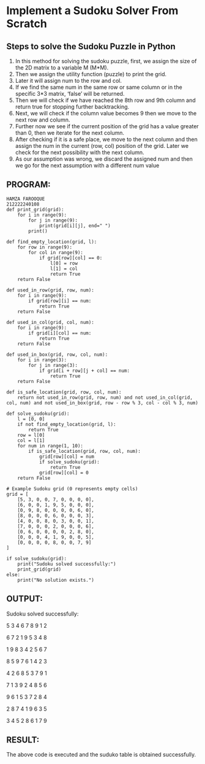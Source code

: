 # Implement a Sudoku Solver From Scratch
## Steps to solve the Sudoku Puzzle in Python
<ol>
  <li>In this method for solving the sudoku puzzle, first, we assign the size of the 2D matrix to a variable M (M*M).</li>
 <li>Then we assign the utility function (puzzle) to print the grid.</li>
<li>Later it will assign num to the row and col.</li>
<li>If we find the same num in the same row or same column or in the specific 3*3 matrix, ‘false’ will be returned.</li>
<li>Then we will check if we have reached the 8th row and 9th column and return true for stopping further backtracking.</li>
<li>Next, we will check if the column value becomes 9 then we move to the next row and column.</li>
<li>Further now we see if the current position of the grid has a value greater than 0, then we iterate for the next column.</li>
<li>After checking if it is a safe place, we move to the next column and then assign the num in the current (row, col) position of the grid. Later we check for the next possibility with the next column.</li>
<li>As our assumption was wrong, we discard the assigned num and then we go for the next assumption with a different num value</li>
</ol>

## PROGRAM:
```
HAMZA FAROOQUE
212222240108
def print_grid(grid):
    for i in range(9):
        for j in range(9):
            print(grid[i][j], end=" ")
        print()

def find_empty_location(grid, l):
    for row in range(9):
        for col in range(9):
            if grid[row][col] == 0:
                l[0] = row
                l[1] = col
                return True
    return False

def used_in_row(grid, row, num):
    for i in range(9):
        if grid[row][i] == num:
            return True
    return False

def used_in_col(grid, col, num):
    for i in range(9):
        if grid[i][col] == num:
            return True
    return False

def used_in_box(grid, row, col, num):
    for i in range(3):
        for j in range(3):
            if grid[i + row][j + col] == num:
                return True
    return False

def is_safe_location(grid, row, col, num):
    return not used_in_row(grid, row, num) and not used_in_col(grid, col, num) and not used_in_box(grid, row - row % 3, col - col % 3, num)

def solve_sudoku(grid):
    l = [0, 0]
    if not find_empty_location(grid, l):
        return True
    row = l[0]
    col = l[1]
    for num in range(1, 10):
        if is_safe_location(grid, row, col, num):
            grid[row][col] = num
            if solve_sudoku(grid):
                return True
            grid[row][col] = 0
    return False

# Example Sudoku grid (0 represents empty cells)
grid = [
    [5, 3, 0, 0, 7, 0, 0, 0, 0],
    [6, 0, 0, 1, 9, 5, 0, 0, 0],
    [0, 9, 8, 0, 0, 0, 0, 6, 0],
    [8, 0, 0, 0, 6, 0, 0, 0, 3],
    [4, 0, 0, 8, 0, 3, 0, 0, 1],
    [7, 0, 0, 0, 2, 0, 0, 0, 6],
    [0, 6, 0, 0, 0, 0, 2, 8, 0],
    [0, 0, 0, 4, 1, 9, 0, 0, 5],
    [0, 0, 0, 0, 8, 0, 0, 7, 9]
]

if solve_sudoku(grid):
    print("Sudoku solved successfully:")
    print_grid(grid)
else:
    print("No solution exists.")

```

##  OUTPUT:

Sudoku solved successfully:

5 3 4 6 7 8 9 1 2

6 7 2 1 9 5 3 4 8

1 9 8 3 4 2 5 6 7

8 5 9 7 6 1 4 2 3

4 2 6 8 5 3 7 9 1

7 1 3 9 2 4 8 5 6

9 6 1 5 3 7 2 8 4

2 8 7 4 1 9 6 3 5

3 4 5 2 8 6 1 7 9

## RESULT:
The above code is executed and the suduko table is obtained successfully.


